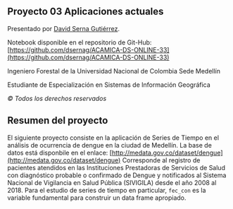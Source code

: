 ## Proyecto 03 Aplicaciones actuales

Presentado por [David Serna Gutiérrez](https://www.linkedin.com/in/dserna-g94/).

Notebook disponible en el repositorio de Git-Hub: [https://github.com/dsernag/ACAMICA-DS-ONLINE-33](https://github.com/dsernag/ACAMICA-DS-ONLINE-33)

Ingeniero Forestal de la Universidad Nacional de Colombia Sede Medellín

Estudiante de Especialización en Sistemas de Información Geográfica

*© Todos los derechos reservados*

## Resumen del proyecto

El siguiente proyecto consiste en la aplicación de Series de Tiempo en el análisis de ocurrencia de dengue en la ciudad de Medellín.
La base de datos está disponbile en el enlace: [http://medata.gov.co/dataset/dengue](http://medata.gov.co/dataset/dengue)
Corresponde al registro de pacientes atendidos en las Instituciones Prestadoras de Servicios de Salud con diagnóstico probable o confirmado de Dengue y notificados al Sistema Nacional de Vigilancia en Salud Pública (SIVIGILA) desde el año 2008 al 2018. Para el estudio de series de tiempo en particular, `fec_con` es la variable fundamental para construir un data frame apropiado.
